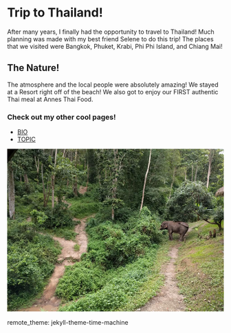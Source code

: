 # Trip to Thailand!

After many years, I finally had the opportunity to travel to Thailand! Much planning was made with my best friend Selene to do this trip! The places that we visited were Bangkok, Phuket, Krabi, Phi Phi Island, and Chiang Mai!

## The Nature! 
The atmosphere and the local people were absolutely amazing!
We stayed at a Resort right off of the beach! We also got to enjoy our FIRST authentic Thai meal at Annes Thai Food. 

### Check out my other cool pages!

- [BIO](https://jlveliz3.github.io/bio.md)
- [TOPIC](https://jlveliz3.github.io/topic.md)

![Alt text](thailand.jpg "Nature and the elephants")

remote_theme: jekyll-theme-time-machine
